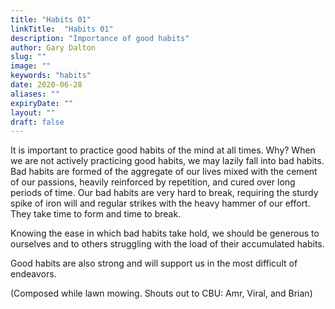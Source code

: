 ```yaml
---
title: "Habits 01"
linkTitle:  "Habits 01"
description: "Importance of good habits"
author: Gary Dalton
slug: ""
image: ""
keywords: "habits"
date: 2020-06-28
aliases: ""
expiryDate: ""
layout: ""
draft: false
---
```



It is important to practice good habits of the mind at all times. Why? When we are not actively practicing good habits, we may lazily fall into bad habits. Bad habits are formed of the aggregate of our lives mixed with the cement of our passions, heavily reinforced by repetition, and cured over long periods of time. Our bad habits are very hard to break, requiring the sturdy spike of iron will and regular strikes with the heavy hammer of our effort. They take time to form and time to break.

Knowing the ease in which bad habits take hold, we should be generous to ourselves and to others struggling with the load of their accumulated habits.

Good habits are also strong and will support us in the most difficult of endeavors.

(Composed while lawn mowing. Shouts out to CBU: Amr, Viral, and Brian)

